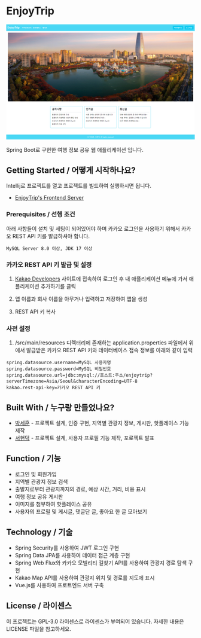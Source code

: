 # EnjoyTrip

![](header.png)

Spring Boot로 구현한 여행 정보 공유 웹 애플리케이션 입니다.

## Getting Started / 어떻게 시작하나요?

Intellij로 프로젝트를 열고 프로젝트를 빌드하여 실행하시면 됩니다.

+ [EnjoyTrip's Frontend Server](https://github.com/psh3253/enjoytrip_vue)

### Prerequisites / 선행 조건

아래 사항들이 설치 및 세팅이 되어있어야 하며 카카오 로그인을 사용하기 위해서 카카오 REST API 키를 발급하셔야 합니다.

```
MySQL Server 8.0 이상, JDK 17 이상
```

### 카카오 REST API 키 발급 및 설정
1. [Kakao Developers](https://developers.kakao.com/) 사이트에 접속하여 로그인 후 내 애플리케이션 메뉴에 가서 애플리케이션 추가하기를 클릭

2. 앱 이름과 회사 이름을 아무거나 입력하고 저장하여 앱을 생성

3. REST API 키 복사

### 사전 설정
1. /src/main/resources 디렉터리에 존재하는 application.properties 파일에서 위에서 발급받은 카카오 REST API 키와 데이터베이스 접속 정보를 아래와 같이 입력
```
spring.datasource.username=MySQL 사용자명
spring.datasource.password=MySQL 비밀번호
spring.datasource.url=jdbc:mysql://호스트:주소/enjoytrip?serverTimezone=Asia/Seoul&characterEncoding=UTF-8
kakao.rest-api-key=카카오 REST API 키
```


## Built With / 누구랑 만들었나요?

* [박세훈](https://github.com/psh3253) - 프로젝트 설계, 인증 구현, 지역별 관광지 정보, 게시판, 핫플레이스 기능 제작
* [서현덕](https://github.com/hd9775) - 프로젝트 설계, 사용자 프로필 기능 제작, 포로젝트 발표

## Function / 기능
+ 로그인 및 회원가입
+ 지역별 관광지 정보 검색
+ 출발지로부터 관광지까지의 경로, 예상 시간, 거리, 비용 표시
+ 여행 정보 공유 게시판
+ 이미지를 첨부하여 핫플레이스 공유
+ 사용자의 프로필 및 게시글, 댓글단 글, 좋아요 한 글 모아보기

## Technology / 기술

+ Spring Security를 사용하여 JWT 로그인 구현
+ Spring Data JPA를 사용하여 데이터 접근 계층 구현
+ Spring Web Flux와 카카오 모빌리티 길찾기 API를 사용하여 관광지 경로 탐색 구현
+ Kakao Map API를 사용하여 관광지 위치 및 경로를 지도에 표시
+ Vue.js를 사용하여 프로트엔드 서버 구축

## License / 라이센스

이 프로젝트는 GPL-3.0 라이센스로 라이센스가 부여되어 있습니다. 자세한 내용은 LICENSE 파일을 참고하세요.
